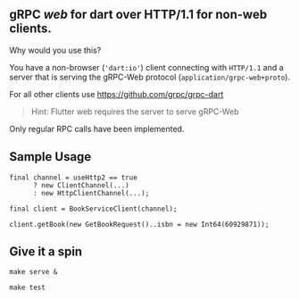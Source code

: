 ## gRPC *web* for dart over HTTP/1.1 for non-web clients.

Why would you use this?

You have a non-browser (`'dart:io'`) client connecting with `HTTP/1.1` and a server that is serving the gRPC-Web protocol (`application/grpc-web+proto`).

For all other clients use https://github.com/grpc/grpc-dart 

> Hint: Flutter web requires the server to serve gRPC-Web

Only regular RPC calls have been implemented.

## Sample Usage

```
final channel = useHttp2 == true
      ? new ClientChannel(...)
      : new HttpClientChannel(...);

final client = BookServiceClient(channel);

client.getBook(new GetBookRequest()..isbn = new Int64(60929871));
```

## Give it a spin

```
make serve &

make test
```
